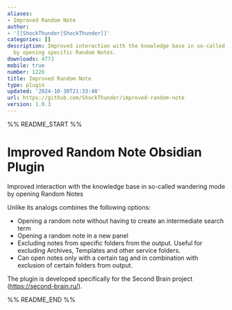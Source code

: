 ```yaml
---
aliases:
- Improved Random Note
author:
- '[[ShockThunder|ShockThunder]]'
categories: []
description: Improved interaction with the knowledge base in so-called wandering mode
  by opening specific Random Notes.
downloads: 4773
mobile: true
number: 1226
title: Improved Random Note
type: plugin
updated: '2024-10-30T21:33:48'
url: https://github.com/ShockThunder/improved-random-note
version: 1.0.3
---
```


%% README_START %%

# Improved Random Note Obsidian Plugin

Improved interaction with the knowledge base in so-called wandering mode by opening Random Notes

Unlike its analogs combines the following options:

- Opening a random note without having to create an intermediate search term
- Opening a random note in a new panel
- Excluding notes from specific folders from the output. Useful for excluding Archives, Templates and other service folders.
- Can  open notes only with a certain tag and in combination with exclusion of certain folders from output.

The plugin is developed specifically for the Second Brain project (https://second-brain.ru/).



%% README_END %%